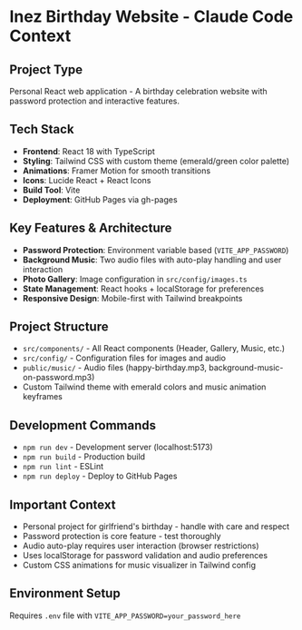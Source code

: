 # Inez Birthday Website - Claude Code Context

## Project Type
Personal React web application - A birthday celebration website with password protection and interactive features.

## Tech Stack
- **Frontend**: React 18 with TypeScript
- **Styling**: Tailwind CSS with custom theme (emerald/green color palette)
- **Animations**: Framer Motion for smooth transitions
- **Icons**: Lucide React + React Icons
- **Build Tool**: Vite
- **Deployment**: GitHub Pages via gh-pages

## Key Features & Architecture
- **Password Protection**: Environment variable based (`VITE_APP_PASSWORD`)
- **Background Music**: Two audio files with auto-play handling and user interaction
- **Photo Gallery**: Image configuration in `src/config/images.ts`
- **State Management**: React hooks + localStorage for preferences
- **Responsive Design**: Mobile-first with Tailwind breakpoints

## Project Structure
- `src/components/` - All React components (Header, Gallery, Music, etc.)
- `src/config/` - Configuration files for images and audio
- `public/music/` - Audio files (happy-birthday.mp3, background-music-on-password.mp3)
- Custom Tailwind theme with emerald colors and music animation keyframes

## Development Commands
- `npm run dev` - Development server (localhost:5173)
- `npm run build` - Production build
- `npm run lint` - ESLint
- `npm run deploy` - Deploy to GitHub Pages

## Important Context
- Personal project for girlfriend's birthday - handle with care and respect
- Password protection is core feature - test thoroughly
- Audio auto-play requires user interaction (browser restrictions)
- Uses localStorage for password validation and audio preferences
- Custom CSS animations for music visualizer in Tailwind config

## Environment Setup
Requires `.env` file with `VITE_APP_PASSWORD=your_password_here`